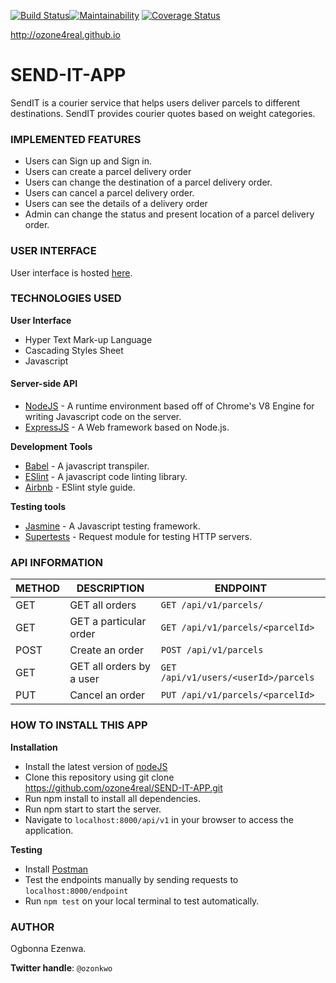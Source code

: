 [![Build Status](https://travis-ci.org/ozone4real/SEND-IT-APP.svg?branch=develope)](https://travis-ci.org/ozone4real/SEND-IT-APP)[![Maintainability](https://api.codeclimate.com/v1/badges/67cef4b78d4744b3d303/maintainability)](https://codeclimate.com/github/ozone4real/SEND-IT-APP/maintainability)
[![Coverage Status](https://coveralls.io/repos/github/ozone4real/SEND-IT-APP/badge.svg?branch=develope)](https://coveralls.io/github/ozone4real/SEND-IT-APP?branch=develope)

http://ozone4real.github.io
# SEND-IT-APP
SendIT is a courier service that helps users deliver parcels to different destinations. SendIT provides courier quotes based on weight categories.



### IMPLEMENTED FEATURES

 * Users can Sign up and Sign in.
 * Users can create a parcel delivery order
 * Users can change the destination of a parcel delivery order.
 * Users can cancel a parcel delivery order.
 * Users can see the details of a delivery order</li>
 * Admin can change the status and present location of a parcel delivery order.
 


### USER INTERFACE

User interface is hosted <a href= "https://ozone4real.github.io/SEND-IT-APP/UI/">here</a>.



### TECHNOLOGIES USED

**User Interface**
* Hyper Text Mark-up Language
* Cascading Styles Sheet
* Javascript

#### Server-side API ####
* <a href= "https://nodeJS.org">NodeJS</a>  - A runtime environment based off of Chrome's V8 Engine for writing Javascript code on the server.
* <a href="https://expressJS.com">ExpressJS</a>  - A Web framework based on Node.js.
    
**Development Tools**
* <a href="https://babeljs.io">Babel</a> - A javascript transpiler.
* <a href = "https://eslint.org/">ESlint</a> - A javascript code linting library.
* <a href = "https://https://github.com/airbnb/javascript">Airbnb</a> - ESlint style guide.

**Testing tools**
* <a href="https://jasmine.github.io/">Jasmine</a> - A Javascript testing framework.
* <a href= "https://www.npmjs.com/package/supertest">Supertests</a> - Request module for testing HTTP servers.



### API INFORMATION

|   METHOD      |  DESCRIPTION   | ENDPOINT                    |
| ------------- | -------------- |-----------------------------|
|   GET         | GET all orders |`GET /api/v1/parcels/`          |
|   GET         | GET a particular order  |`GET /api/v1/parcels/<parcelId>`|
|   POST        | Create an order|`POST /api/v1/parcels`          |
|   GET         | GET all orders by a user|`GET /api/v1/users/<userId>/parcels`|
|   PUT         |Cancel an order |`PUT /api/v1/parcels/<parcelId>`|
 
 
### HOW TO INSTALL THIS APP

**Installation**
* Install the latest version of <a href="https://nodejs.org">nodeJS</a>
* Clone this repository using git clone https://github.com/ozone4real/SEND-IT-APP.git 
* Run npm install to install all dependencies.
* Run npm start to start the server.
* Navigate to `localhost:8000/api/v1` in your browser to access the application.

**Testing**
* Install <a href="https://www.getpostman.com/apps">Postman</a>
* Test the endpoints manually by sending requests to `localhost:8000/endpoint`
* Run `npm test` on your local terminal to test automatically.

### AUTHOR
Ogbonna Ezenwa.

**Twitter handle**: `@ozonkwo`



